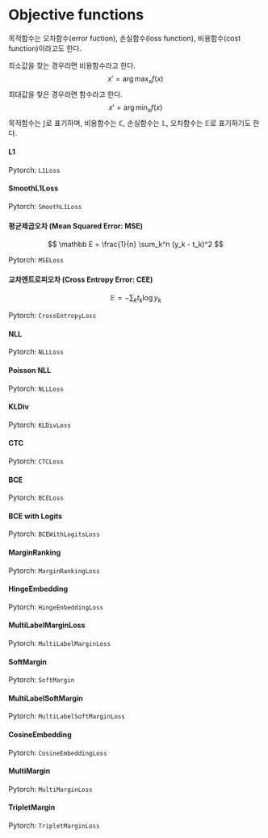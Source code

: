 # Objective functions

목적함수는 오차함수(error fuction), 손실함수(loss function), 비용함수(cost function)이라고도 한다.

최소값을 찾는 경우라면 비용함수라고 한다.
$$
x' = \arg\max_x f(x)
$$
최대값을 찾은 경우라면 함수라고 한다.
$$
x' = \arg\min_x f(x)
$$
목적함수는 $\mathbb J$로 표기하며, 비용함수는 $\mathbb C$, 손실함수는 $\mathbb L$, 오차함수는 $\mathbb E$로 표기하기도 한다.

#### L1

Pytorch: `L1Loss`

#### SmoothL1Loss

Pytorch: `SmoothL1Loss`

#### 평균제곱오차 (Mean Squared Error: MSE)

$$
\mathbb E = \frac{1}{n} \sum_k^n (y_k - t_k)^2
$$

Pytorch: `MSELoss`

#### 교차엔트로피오차 (Cross Entropy Error: CEE)

$$
\mathbb E = -\sum_k t_k \log y_k
$$

Pytorch: `CrossEntropyLoss`

#### NLL

Pytorch: `NLLLoss`

#### Poisson NLL

Pytorch: `NLLLoss`

#### KLDiv

Pytorch: `KLDivLoss`

#### CTC

Pytorch: `CTCLoss`

#### BCE

Pytorch: `BCELoss`

#### BCE with Logits

Pytorch: `BCEWithLogitsLoss`

#### MarginRanking

Pytorch: `MarginRankingLoss`

#### HingeEmbedding

Pytorch: `HingeEnbeddingLoss`

#### MultiLabelMarginLoss

Pytorch: `MultiLabelMarginLoss`

#### SoftMargin

Pytorch: `SoftMargin`

#### MultiLabelSoftMargin

Pytorch: `MultiLabelSoftMarginLoss`

#### CosineEmbedding

Pytorch: `CosineEmbeddingLoss`

#### MultiMargin

Pytorch: `MultiMarginLoss`

#### TripletMargin

Pytorch: `TripletMarginLoss`



